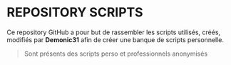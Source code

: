 # REPOSITORY SCRIPTS

Ce repository GitHub a pour but de rassembler les scripts utilisés, créés, modifiés par **Demonic31** afin de créer une banque de scripts personnelle.

> Sont présents des scripts perso et professionnels anonymisés
